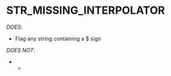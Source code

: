 STR_MISSING_INTERPOLATOR
============================

*DOES*:
- Flag any string containing a $ sign

*DOES NOT*:
- -